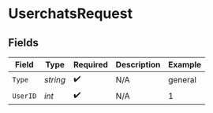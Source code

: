 # UserchatsRequest


## Fields

| Field              | Type               | Required           | Description        | Example            |
| ------------------ | ------------------ | ------------------ | ------------------ | ------------------ |
| `Type`             | *string*           | :heavy_check_mark: | N/A                | general            |
| `UserID`           | *int*              | :heavy_check_mark: | N/A                | 1                  |